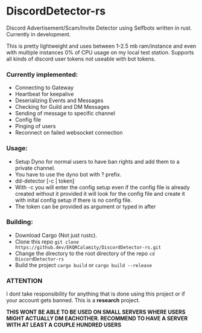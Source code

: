 # DiscordDetector-rs
Discord Advertisement/Scam/Invite Detector using Selfbots written in rust. Currently in development.

This is pretty lightweight and uses between 1-2.5 mb ram/instance and even with multiple instances 0% of CPU usage on my local test station. Supports all kinds of discord user tokens not useable with bot tokens.



### Currently implemented:

 - Connecting to Gateway
 - Heartbeat for keepalive
 - Deserializing Events and Messages
 - Checking for Guild and DM Messages
 - Sending of message to specific channel
 - Config file
 - Pinging of users
 - Reconnect on failed websocket connection

### Usage:

 - Setup Dyno for normal users to have ban rights and add them to a private channel.
 - You have to use the dyno bot with ? prefix.
 - dd-detector [-c | token]
 - With -c you will enter the config setup even if the config file is already created without it provided it will look for the config file and create it with inital config setup if there is no config file.
 - The token can be provided as argument or typed in after

### Building:

 - Download Cargo (Not just rustc).
 - Clone this repo `git clone https://github.dev/EKQRCalamity/DiscordDetector-rs.git`
 - Change the directory to the root directory of the repo `cd DiscordDetector-rs`
 - Build the project `cargo build` or `cargo build --release`

### ATTENTION
I dont take responsibility for anything that is done using this project or if your account gets banned. This is a **research** project.

**THIS WONT BE ABLE TO BE USED ON SMALL SERVERS WHERE USERS MIGHT ACTUALLY DM EACHOTHER. RECOMMEND TO HAVE A SERVER WITH AT LEAST A COUPLE HUNDRED USERS**


